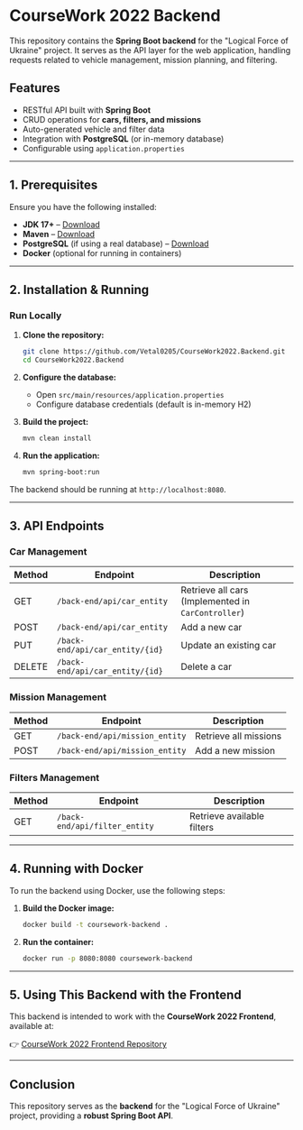 # CourseWork 2022 Backend

This repository contains the **Spring Boot backend** for the "Logical Force of Ukraine" project. It serves as the API layer for the web application, handling requests related to vehicle management, mission planning, and filtering.

## Features
- RESTful API built with **Spring Boot**
- CRUD operations for **cars, filters, and missions**
- Auto-generated vehicle and filter data
- Integration with **PostgreSQL** (or in-memory database)
- Configurable using `application.properties`

---

## 1. Prerequisites
Ensure you have the following installed:

- **JDK 17+** – [Download](https://adoptium.net/)
- **Maven** – [Download](https://maven.apache.org/download.cgi)
- **PostgreSQL** (if using a real database) – [Download](https://www.postgresql.org/)
- **Docker** (optional for running in containers)

---

## 2. Installation & Running

### **Run Locally**
1. **Clone the repository:**
   ```bash
   git clone https://github.com/Vetal0205/CourseWork2022.Backend.git
   cd CourseWork2022.Backend
   ```
2. **Configure the database:**
   - Open `src/main/resources/application.properties`
   - Configure database credentials (default is in-memory H2)

3. **Build the project:**
   ```bash
   mvn clean install
   ```
4. **Run the application:**
   ```bash
   mvn spring-boot:run
   ```

The backend should be running at `http://localhost:8080`.

---

## 3. API Endpoints

### **Car Management**
| Method | Endpoint | Description |
|--------|---------------------------------|----------------------------------|
| GET    | `/back-end/api/car_entity`      | Retrieve all cars (Implemented in `CarController`) |
| POST   | `/back-end/api/car_entity`      | Add a new car |
| PUT    | `/back-end/api/car_entity/{id}` | Update an existing car |
| DELETE | `/back-end/api/car_entity/{id}` | Delete a car |

### **Mission Management**
| Method | Endpoint | Description |
|--------|------------------------------------|------------------------------|
| GET    | `/back-end/api/mission_entity`   | Retrieve all missions |
| POST   | `/back-end/api/mission_entity`   | Add a new mission |

### **Filters Management**
| Method | Endpoint | Description |
|--------|-----------------------------------|------------------------------|
| GET    | `/back-end/api/filter_entity`    | Retrieve available filters |

---

## 4. Running with Docker

To run the backend using Docker, use the following steps:

1. **Build the Docker image:**
   ```bash
   docker build -t coursework-backend .
   ```
2. **Run the container:**
   ```bash
   docker run -p 8080:8080 coursework-backend
   ```

---

## 5. Using This Backend with the Frontend

This backend is intended to work with the **CourseWork 2022 Frontend**, available at:

👉 [CourseWork 2022 Frontend Repository](https://github.com/Vetal0205/CourseWork2022)

---

## Conclusion
This repository serves as the **backend** for the "Logical Force of Ukraine" project, providing a **robust Spring Boot API**. 
